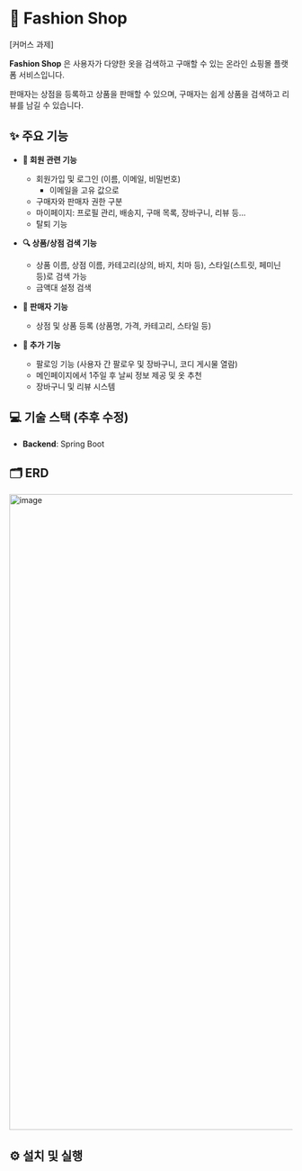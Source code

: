 # 👗 Fashion Shop
[커머스 과제]

**Fashion Shop** 은 사용자가 다양한 옷을 검색하고 구매할 수 있는 온라인 쇼핑몰 플랫폼 서비스입니다. 

판매자는 상점을 등록하고 상품을 판매할 수 있으며, 구매자는 쉽게 상품을 검색하고 리뷰를 남길 수 있습니다.

## ✨ 주요 기능

- **👥 회원 관련 기능**
  - 회원가입 및 로그인 (이름, 이메일, 비밀번호)
    - 이메일을 고유 값으로
  - 구매자와 판매자 권한 구분
  - 마이페이지: 프로필 관리, 배송지, 구매 목록, 장바구니, 리뷰 등...
  - 탈퇴 기능

- **🔍 상품/상점 검색 기능**
  - 상품 이름, 상점 이름, 카테고리(상의, 바지, 치마 등), 스타일(스트릿, 페미닌 등)로 검색 가능
  - 금액대 설정 검색

- **🛒 판매자 기능**
  - 상점 및 상품 등록 (상품명, 가격, 카테고리, 스타일 등)

- **🚀 추가 기능**
  - 팔로잉 기능 (사용자 간 팔로우 및 장바구니, 코디 게시물 열람)
  - 메인페이지에서 1주일 후 날씨 정보 제공 및 옷 추천
  - 장바구니 및 리뷰 시스템

## 💻 기술 스택 (추후 수정)

- **Backend**: Spring Boot


## 🗂️ ERD
<img width="1130" alt="image" src="https://github.com/user-attachments/assets/a1398bfd-0000-401f-8e76-79d2e2bd7ca5">



## ⚙️ 설치 및 실행

